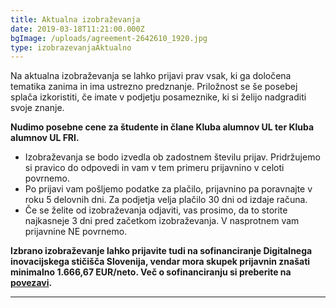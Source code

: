 ```yaml
---
title: Aktualna izobraževanja
date: 2019-03-18T11:21:00.000Z
bgImage: /uploads/agreement-2642610_1920.jpg
type: izobrazevanjaAktualno
---
```

Na aktualna izobraževanja se lahko prijavi prav vsak, ki ga določena tematika zanima in ima ustrezno predznanje. Priložnost se še posebej splača izkoristiti, če imate v podjetju posameznike, ki si želijo nadgraditi svoje znanje.

**Nudimo posebne cene za študente in člane Kluba alumnov UL ter Kluba alumnov UL FRI.**

* Izobraževanja se bodo izvedla ob zadostnem številu prijav. Pridržujemo si pravico do odpovedi in vam v tem primeru prijavnino v celoti povrnemo. 
* Po prijavi vam pošljemo podatke za plačilo, prijavnino pa poravnajte v roku 5 delovnih dni. Za podjetja velja plačilo 30 dni od izdaje računa.
* Če se želite od izobraževanja odjaviti, vas prosimo, da to storite najkasneje 3 dni pred začetkom izobraževanja. V nasprotnem vam prijavnine NE povrnemo.

**Izbrano izobraževanje lahko prijavite tudi na sofinanciranje Digitalnega inovacijskega stičišča Slovenija, vendar mora skupek prijavnin znašati minimalno 1.666,67 EUR/neto. Več o sofinanciranju si preberite na** [**povezavi**](/izobrazevanja/sofinanciranje/)**.**

- - -
